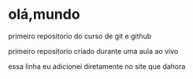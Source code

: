 # olá,mundo 
 primeiro repositorio do curso de git e github 

 primeiro repositorio criado durante uma aula ao vivo

 essa linha eu adicionei diretamente no site que dahora

